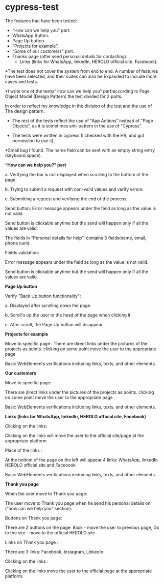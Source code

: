 # cypress-test
The features that have been tested:

- “How can we help you” part.
- WhatsApp Button.
- Page Up button.
- “Projects for example”.
- “Some of our customers” part.
- Thanks page (after send personal details for contacting).
    - Links (links for WhatsApp, linkedIn, HEROLO official site, Facebook).

*The test does not cover the system from end to end.
A number of features have been selected, and their suites can also be Expanded to include
more cases and tests.

*I write one of the tests(“How can we help you” part)according to Page Object Model (Design
Pattern) the test divided for 2 parts.

In order to reflect my knowledge in the division of the test and the use of The design pattern.

* The rest of the tests reflect the use of "App Actions" instead of "Page Objects", as it is
sometimes anti-pattern in the use of "Cypress".

* The tests were written in cypress (I checked with the HR, and got permission to use it).

*Small bug I found: The name field can be sent with an empty string entry (keyboard space).

**“How can we help you?” part**

a. Verifying the bar is not displayed when scrolling to the bottom of the page.

b. Trying to submit a request with non-valid values and verify errors.

c. Submitting a request and verifying the end of the process.

Send button:
Error message appears under the field as long as the value is not valid.


Send button is clickable anytime but the send will happen only if all the values are valid.

The fields in “Personal details for help”:
contains 3 fields(name, email, phone num)

Fields validation:

Error message appears under the field as long as the value is not valid.

Send button is clickable anytime but the send will happen only if all the values are valid.

**Page Up button**

Verify "Back Up button functionality":

a. Displayed after scrolling down the page.

b. Scroll's up the user to the head of the page when clicking it.

c. After scroll, the Page Up button will disappear.

**Projects for example**

Move to specific page :
There are direct links under the pictures of the projects as points. clicking on some point move
the user to the appropriate page

Basic WebElements verifications including links, texts, and other elements.

**Our customers**

Move to specific page:

There are direct links under the pictures of the projects as points. clicking on some point move
the user to the appropriate page

Basic WebElements verifications including links, texts, and other elements.

**Links (links for WhatsApp, linkedIn, HEROLO official site, Facebook)**

Clicking on the links:

Clicking on the links will move the user to the official site/page at the appropriate platform

Place of the links :


At the bottom of the page on the left will appear 4 links: WhatsApp, linkedIn HEROLO official
site and Facebook.

Basic WebElements verifications including links, texts, and other elements.

**Thank you page**

When the user move to Thank you page:

The user move to Thank you page when he send his personal details on (“how can we help you”
section).

Buttons on Thank you page:

There are 2 buttons on the page: Back - move the user to previous page, Go to the site - move
to the official HEROLO site

Links on Thank you page :

There are 3 links: Facebook, Instagram, LinkedIn

Clicking on the links :

Clicking on the links move the user to the official page at the appropriate platform.

